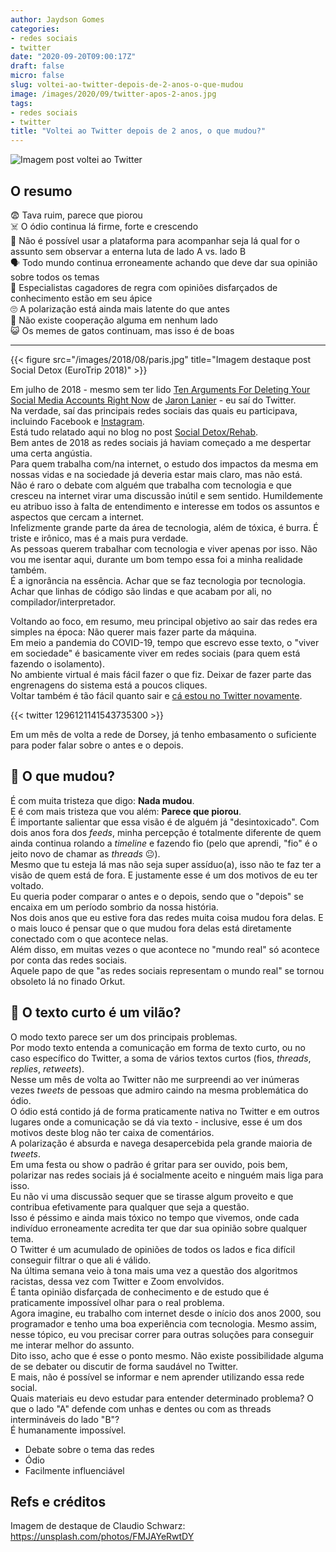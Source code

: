```yaml
---
author: Jaydson Gomes
categories:
- redes sociais
- twitter
date: "2020-09-20T09:00:17Z"
draft: false
micro: false
slug: voltei-ao-twitter-depois-de-2-anos-o-que-mudou
image: /images/2020/09/twitter-apos-2-anos.jpg
tags:
- redes sociais
- twitter
title: "Voltei ao Twitter depois de 2 anos, o que mudou?"
---
```

![Imagem post voltei ao Twitter](/images/2020/09/twitter-apos-2-anos.jpg)  

## O resumo
😨 Tava ruim, parece que piorou  
☠️ O ódio continua lá firme, forte e crescendo  
👥 Não é possível usar a plataforma para acompanhar seja lá qual for o assunto sem observar a enterna luta de lado A vs. lado B  
🗣 Todo mundo continua erroneamente achando que deve dar sua opinião sobre todos os temas  
💩 Especialistas cagadores de regra com opiniões disfarçados de conhecimento estão em seu ápice  
🙄 A polarização está ainda mais latente do que antes  
🤝 Não existe cooperação alguma em nenhum lado  
😺 Os memes de gatos continuam, mas isso é de boas  

-----
{{< figure src="/images/2018/08/paris.jpg" title="Imagem destaque post Social Detox (EuroTrip 2018)" >}}

Em julho de 2018 - mesmo sem ter lido [Ten Arguments For Deleting Your Social Media Accounts Right Now](https://www.goodreads.com/book/show/37830765-ten-arguments-for-deleting-your-social-media-accounts-right-now) de [Jaron Lanier](https://en.wikipedia.org/wiki/Jaron_Lanier) - eu saí do Twitter.  
Na verdade, saí das principais redes sociais das quais eu participava, incluindo Facebook e [Instagram](/fuck-you-instagram).  
Está tudo relatado aqui no blog no post [Social Detox/Rehab](https://jaydson.com/social-detox-rehab/).  
Bem antes de 2018 as redes sociais já haviam começado a me despertar uma certa angústia.  
Para quem trabalha com/na internet, o estudo dos impactos da mesma em nossas vidas e na sociedade já deveria estar mais claro, mas não está.  
Não é raro o debate com alguém que trabalha com tecnologia e que cresceu na internet virar uma discussão inútil e sem sentido. Humildemente eu atribuo isso à falta de entendimento e interesse em todos os assuntos e aspectos que cercam a internet.  
Infelizmente grande parte da área de tecnologia, além de tóxica, é burra. É triste e irônico, mas é a mais pura verdade.  
As pessoas querem trabalhar com tecnologia e viver apenas por isso. Não vou me isentar aqui, durante um bom tempo essa foi a minha realidade também.  
É a ignorância na essência. Achar que se faz tecnologia por tecnologia. Achar que linhas de código são lindas e que acabam por ali, no compilador/interpretador.  

Voltando ao foco, em resumo, meu principal objetivo ao sair das redes era simples na época: Não querer mais fazer parte da máquina.  
Em meio a pandemia do COVID-19, tempo que escrevo esse texto, o "viver em sociedade" é basicamente viver em redes sociais (para quem está fazendo o isolamento).  
No ambiente virtual é mais fácil fazer o que fiz. Deixar de fazer parte das engrenagens do sistema está a poucos cliques.  
Voltar também é tão fácil quanto sair e [cá estou no Twitter novamente](https://twitter.com/jaydson/status/1296121141543735300).  

{{< twitter 1296121141543735300 >}}

Em um mês de volta a rede de Dorsey, já tenho embasamento o suficiente para poder falar sobre o antes e o depois.  

## 🤔 O que mudou?
É com muita tristeza que digo: **Nada mudou**.  
E é com mais tristeza que vou além: **Parece que piorou**.  
É importante salientar que essa visão é de alguém já "desintoxicado". Com dois anos fora dos *feeds*, minha percepção é totalmente diferente de quem ainda continua rolando a *timeline* e fazendo fio (pelo que aprendi, "fio" é o jeito novo de chamar as *threads* 😐).  
Mesmo que tu esteja lá mas não seja super assíduo(a), isso não te faz ter a visão de quem está de fora. E justamente esse é um dos motivos de eu ter voltado.  
Eu queria poder comparar o antes e o depois, sendo que o "depois" se encaixa em um período sombrio da nossa história.  
Nos dois anos que eu estive fora das redes muita coisa mudou fora delas. E o mais louco é pensar que o que mudou fora delas está diretamente conectado com o que acontece nelas.  
Além disso, em muitas vezes o que acontece no "mundo real" só acontece por conta das redes sociais.  
Aquele papo de que "as redes sociais representam o mundo real" se tornou obsoleto lá no finado Orkut.  

## 📑 O texto curto é um vilão?
O modo texto parece ser um dos principais problemas.  
Por modo texto entenda a comunicação em forma de texto curto, ou no caso específico do Twitter, a soma de vários textos curtos (fios, *threads*, *replies*, *retweets*).  
Nesse um mês de volta ao Twitter não me surpreendi ao ver inúmeras vezes *tweets* de pessoas que admiro caindo na mesma problemática do ódio.  
O ódio está contido já de forma praticamente nativa no Twitter e em outros lugares onde a comunicação se dá via texto - inclusive, esse é um dos motivos deste blog não ter caixa de comentários.  
A polarização é absurda e navega desapercebida pela grande maioria de *tweets*.  
Em uma festa ou show o padrão é gritar para ser ouvido, pois bem, polarizar nas redes sociais já é socialmente aceito e ninguém mais liga para isso.  
Eu não vi uma discussão sequer que se tirasse algum proveito e que contribua efetivamente para qualquer que seja a questão.  
Isso é péssimo e ainda mais tóxico no tempo que vivemos, onde cada indivíduo erroneamente acredita ter que dar sua opinião sobre qualquer tema.  
O Twitter é um acumulado de opiniões de todos os lados e fica difícil conseguir filtrar o que ali é válido.  
Na última semana veio à tona mais uma vez a questão dos algoritmos racistas, dessa vez com Twitter e Zoom envolvidos.  
É tanta opinião disfarçada de conhecimento e de estudo que é praticamente impossível olhar para o real problema.  
Agora imagine, eu trabalho com internet desde o início dos anos 2000, sou programador e tenho uma boa experiência com tecnologia. Mesmo assim, nesse tópico, eu vou precisar correr para outras soluções para conseguir me interar melhor do assunto.  
Dito isso, acho que é esse o ponto mesmo. Não existe possibilidade alguma de se debater ou discutir de forma saudável no Twitter.  
E mais, não é possível se informar e nem aprender utilizando essa rede social.  
Quais materiais eu devo estudar para entender determinado problema? O que o lado "A" defende com unhas e dentes ou com as threads intermináveis do lado "B"?  
É humanamente impossível.  




- Debate sobre o tema das redes
- Ódio
- Facilmente influenciável


## Refs e créditos
Imagem de destaque de Claudio Schwarz: https://unsplash.com/photos/FMJAYeRwtDY  

